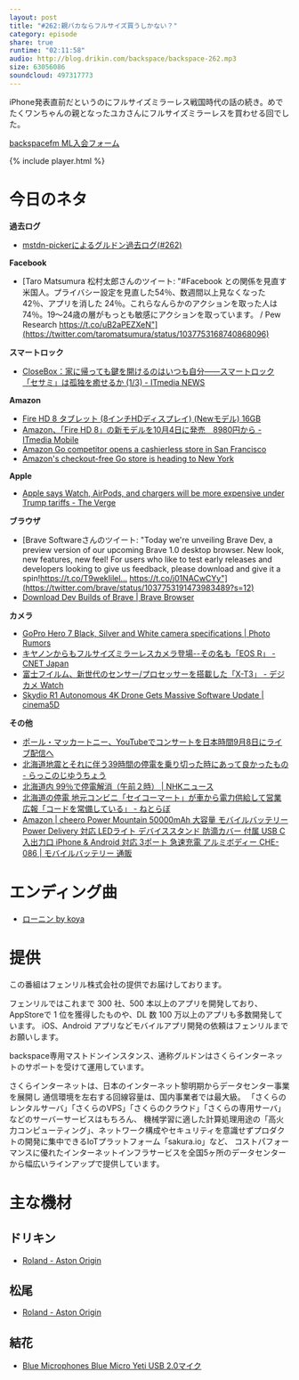 ```yaml
---
layout: post
title: "#262:親バカならフルサイズ買うしかない？"
category: episode
share: true
runtime: "02:11:58"
audio: http://blog.drikin.com/backspace/backspace-262.mp3
size: 63056086
soundcloud: 497317773
---
```


iPhone発表直前だというのにフルサイズミラーレス戦国時代の話の続き。めでたくワンちゃんの親となったユカさんにフルサイズミラーレスを買わせる回でした。

[backspacefm ML入会フォーム](http://backspace.us11.list-manage.com/subscribe?u=09c933bd3997c1d16dbed156a&id=84b6529b91)

{% include player.html %}

# 今日のネタ
**過去ログ**
* [mstdn-pickerによるグルドン過去ログ(#262)](https://rbtnn.github.io/mstdn-picker/?instance=mstdn.guru&since_id=100688126730434252&max_id=100688760002807518)

**Facebook**
* [Taro Matsumura 松村太郎さんのツイート: "#Facebook との関係を見直す米国人。プライバシー設定を見直した54％、数週間以上見なくなった 42％、アプリを消した 24％。これらなんらかのアクションを取った人は74％。19〜24歳の層がもっとも敏感にアクションを取っています。 / Pew Research https://t.co/uB2aPEZXeN"](https://twitter.com/taromatsumura/status/1037753168740868096)

**スマートロック**
* [CloseBox：家に帰っても鍵を開けるのはいつも自分――スマートロック「セサミ」は孤独を癒せるか (1/3) - ITmedia NEWS](http://www.itmedia.co.jp/news/articles/1809/06/news052.html)

**Amazon**
* [Fire HD 8 タブレット (8インチHDディスプレイ) (Newモデル) 16GB](https://www.amazon.co.jp/dp/B0794PLC5W/ref=cm_sw_r_oth_api_mc2KBbPZK4ETH)
* [Amazon、「Fire HD 8」の新モデルを10月4日に発売　8980円から - ITmedia Mobile](http://www.itmedia.co.jp/mobile/articles/1809/07/news081.html)
* [Amazon Go competitor opens a cashierless store in San Francisco](https://www.engadget.com/2018/09/07/cashierless-store-san-francisco-standard-cognition-amazon-go/)
* [Amazon&#039;s checkout-free Go store is heading to New York](https://www.engadget.com/2018/09/07/amazon-go-checkout-free-store-new-york/)

**Apple**
* [Apple says Watch, AirPods, and chargers will be more expensive under Trump tariffs - The Verge](https://www.theverge.com/2018/9/7/17832754/apple-trump-tariffs-watch-homepod-airpods)

**ブラウザ**
* [Brave Softwareさんのツイート: "Today we're unveiling Brave Dev, a preview version of our upcoming Brave 1.0 desktop browser. New look, new features, new feel! For users who like to test early releases and developers looking to give us feedback, please download and give it a spin!https://t.co/T9wekIilel… https://t.co/j01NACwCYy"](https://twitter.com/brave/status/1037753191473983489?s=12)
* [Download Dev Builds of Brave | Brave Browser](https://brave.com/download-dev/)

**カメラ**
* [GoPro Hero 7 Black, Silver and White camera specifications | Photo Rumors](https://photorumors.com/2018/09/04/gopro-hero-7-black-silver-and-white-camera-specifications/)
* [キヤノンからもフルサイズミラーレスカメラ登場--その名も「EOS R」 - CNET Japan](https://japan.cnet.com/article/35125134/)
* [富士フイルム、新世代のセンサー/プロセッサーを搭載した「X-T3」 - デジカメ Watch](https://dc.watch.impress.co.jp/docs/news/1141712.html)
* [Skydio R1 Autonomous 4K Drone Gets Massive Software Update | cinema5D](https://www.cinema5d.com/skydio-r1-autononuous-4k-drone-gets-massive-software-update/)

**その他**
* [ポール・マッカートニー、YouTubeでコンサートを日本時間9月8日にライブ配信へ](http://www.itmedia.co.jp/news/articles/1809/06/news098.html)
* [北海道地震とそれに伴う39時間の停電を乗り切った時にあって良かったもの - らっこのじゆうちょう](http://frnk.hatenablog.jp/entry/2018/09/07/232656)
* [北海道内 99％で停電解消（午前２時） | NHKニュース](https://www3.nhk.or.jp/news/html/20180908/k10011618141000.html)
* [北海道の停電 地元コンビニ「セイコーマート」が車から電力供給して営業 広報「コードを常備している」 - ねとらぼ](http://nlab.itmedia.co.jp/nl/articles/1809/07/news118.html)
* [Amazon | cheero Power Mountain 50000mAh 大容量 モバイルバッテリー Power Delivery 対応 LEDライト デバイススタンド 防滴カバー 付属 USB C 入出力口 iPhone &amp; Android 対応 3ポート 急速充電 アルミボディー CHE-086 | モバイルバッテリー 通販](https://www.amazon.co.jp/cheero-Mountain-50000mAh-%E3%83%A2%E3%83%90%E3%82%A4%E3%83%AB%E3%83%90%E3%83%83%E3%83%86%E3%83%AA%E3%83%BC-CHE-086/dp/B076SMVZ8M/ref=sr_1_1?ie=UTF8&amp;qid=1536375361&amp;sr=8-1&amp;keywords=cheero+mountain)

# エンディング曲
* [ローニン by koya](https://soundcloud.com/koya/fjwcbzbhp7ra)

# 提供

この番組はフェンリル株式会社の提供でお届けしております。

フェンリルではこれまで 300 社、500 本以上のアプリを開発しており、AppStoreで 1 位を獲得したものや、DL 数 100 万以上のアプリも多数開発しています。
iOS、Android アプリなどモバイルアプリ開発の依頼はフェンリルまでお願いします。

backspace専用マストドンインスタンス、通称グルドンはさくらインターネットのサポートを受けて運用しています。

さくらインターネットは、日本のインターネット黎明期からデータセンター事業を展開し
通信環境を左右する回線容量は、国内事業者では最大級。
「さくらのレンタルサーバ」「さくらのVPS」「さくらのクラウド」「さくらの専用サーバ」などのサーバーサービスはもちろん、
機械学習に適した計算処理用途の「高火力コンピューティング」、ネットワーク構成やセキュリティを意識せずプロダクトの開発に集中できるIoTプラットフォーム「sakura.io」など、
コストパフォーマンスに優れたインターネットインフラサービスを全国5ヶ所のデータセンターから幅広いラインアップで提供しています。

# 主な機材

## ドリキン
* [Roland - Aston Origin](http://amzn.asia/1OwAZ0w)

## 松尾
* [Roland - Aston Origin](http://amzn.asia/1OwAZ0w)

## 結花
* [Blue Microphones Blue Micro Yeti USB 2.0マイク](http://www.bluedesigns.jp/products/yeti/)
